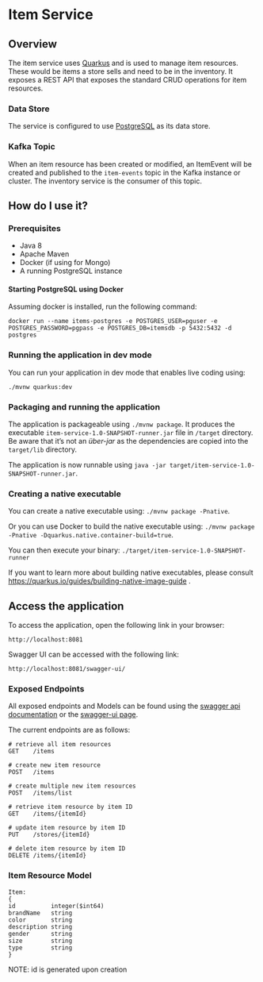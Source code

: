 # Item Service

## Overview

The item service uses [Quarkus](https://quarkus.io) and is used to manage item resources.  These would be items a store sells and need to be in the inventory. It exposes a REST API that exposes the standard CRUD operations for item resources.

### Data Store

The service is configured to use [PostgreSQL](https://www.postgresql.org/) as its data store.

### Kafka Topic

When an item resource has been created or modified, an ItemEvent will be created and published to the `item-events` topic in the Kafka instance or cluster.  The inventory service is the consumer of this topic.

## How do I use it?

### Prerequisites

* Java 8
* Apache Maven
* Docker (if using for Mongo)
* A running PostgreSQL instance

#### Starting PostgreSQL using Docker

Assuming docker is installed, run the following command:
```
docker run --name items-postgres -e POSTGRES_USER=pguser -e POSTGRES_PASSWORD=pgpass -e POSTGRES_DB=itemsdb -p 5432:5432 -d postgres
```

### Running the application in dev mode

You can run your application in dev mode that enables live coding using:
```
./mvnw quarkus:dev
```

### Packaging and running the application

The application is packageable using `./mvnw package`.
It produces the executable `item-service-1.0-SNAPSHOT-runner.jar` file in `/target` directory.
Be aware that it’s not an _über-jar_ as the dependencies are copied into the `target/lib` directory.

The application is now runnable using `java -jar target/item-service-1.0-SNAPSHOT-runner.jar`.

### Creating a native executable

You can create a native executable using: `./mvnw package -Pnative`.

Or you can use Docker to build the native executable using: `./mvnw package -Pnative -Dquarkus.native.container-build=true`.

You can then execute your binary: `./target/item-service-1.0-SNAPSHOT-runner`

If you want to learn more about building native executables, please consult https://quarkus.io/guides/building-native-image-guide .

## Access the application

To access the application, open the following link in your browser:

`http://localhost:8081`

Swagger UI can be accessed with the following link:

`http://localhost:8081/swagger-ui/`

### Exposed Endpoints

All exposed endpoints and Models can be found using the [swagger api documentation](http://localhost:8081/openapi) or the [swagger-ui page](http://localhost:8081/swagger-ui/).

The current endpoints are as follows:
```
# retrieve all item resources
GET    /items

# create new item resource
POST   /items

# create multiple new item resources
POST   /items/list

# retrieve item resource by item ID
GET    /items/{itemId}

# update item resource by item ID
PUT    /stores/{itemId}

# delete item resource by item ID
DELETE /items/{itemId}

```

### Item Resource Model
```
Item:
{
id	        integer($int64)
brandName   string
color       string
description string
gender      string
size        string
type        string
}
```

NOTE: id is generated upon creation
